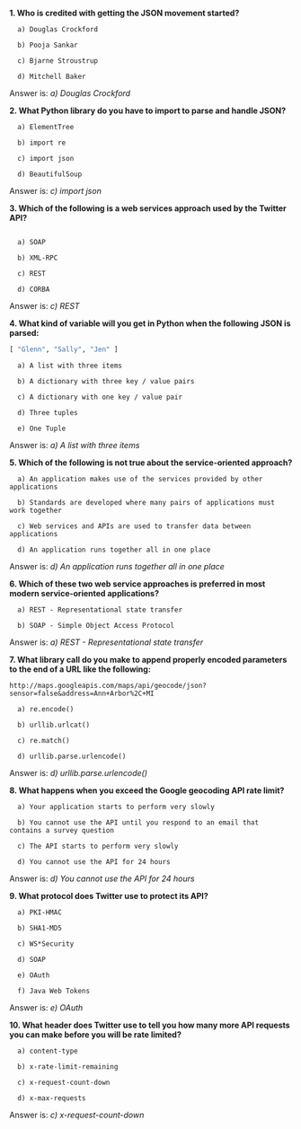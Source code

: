 **1. Who is credited with getting the JSON movement started?**
```
  a) Douglas Crockford

  b) Pooja Sankar

  c) Bjarne Stroustrup

  d) Mitchell Baker
```
Answer is: _a) Douglas Crockford_

**2. What Python library do you have to import to parse and handle JSON?**
```
  a) ElementTree

  b) import re

  c) import json

  d) BeautifulSoup
```
Answer is: _c) import json_

**3. Which of the following is a web services approach used by the Twitter API?**
```

  a) SOAP

  b) XML-RPC

  c) REST

  d) CORBA
```
Answer is: _c) REST_

**4. What kind of variable will you get in Python when the following JSON is parsed:**
```PYTHON
[ "Glenn", "Sally", "Jen" ]
```
```
  a) A list with three items

  b) A dictionary with three key / value pairs

  c) A dictionary with one key / value pair

  d) Three tuples

  e) One Tuple
```
Answer is: _a) A list with three items_

**5. Which of the following is not true about the service-oriented approach?**
```
  a) An application makes use of the services provided by other applications

  b) Standards are developed where many pairs of applications must work together

  c) Web services and APIs are used to transfer data between applications

  d) An application runs together all in one place
```
Answer is: _d) An application runs together all in one place_

**6. Which of these two web service approaches is preferred in most modern service-oriented applications?**
```
  a) REST - Representational state transfer

  b) SOAP - Simple Object Access Protocol
```
Answer is: _a) REST - Representational state transfer_

**7. What library call do you make to append properly encoded parameters to the end of a URL like the following:**
```
http://maps.googleapis.com/maps/api/geocode/json?sensor=false&address=Ann+Arbor%2C+MI
```
```
  a) re.encode()

  b) urllib.urlcat()

  c) re.match()

  d) urllib.parse.urlencode() 
```
Answer is: _d) urllib.parse.urlencode()_

**8. What happens when you exceed the Google geocoding API rate limit?**
```
  a) Your application starts to perform very slowly

  b) You cannot use the API until you respond to an email that contains a survey question

  c) The API starts to perform very slowly

  d) You cannot use the API for 24 hours
```
Answer is: _d) You cannot use the API for 24 hours_

**9. What protocol does Twitter use to protect its API?**
```
  a) PKI-HMAC

  b) SHA1-MD5

  c) WS*Security

  d) SOAP

  e) OAuth

  f) Java Web Tokens
```
Answer is: _e) OAuth_

**10. What header does Twitter use to tell you how many more API requests you can make before you will be rate limited?**
```
  a) content-type

  b) x-rate-limit-remaining    

  c) x-request-count-down

  d) x-max-requests
```
Answer is: _c) x-request-count-down_
